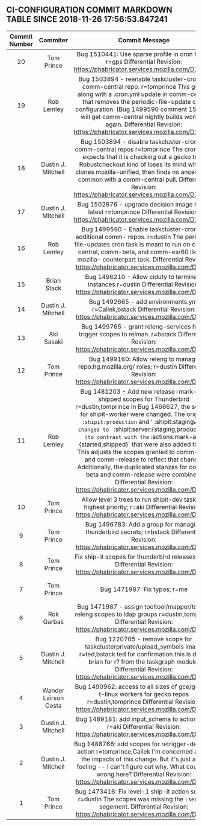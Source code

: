 ## CI-CONFIGURATION COMMIT MARKDOWN TABLE SINCE 2018-11-26 17:56:53.847241

| Commit Number | Commiter | Commit Message | Commit Url | Date | 
|:---:|:----:|:----------------------------------:|:------:|:----:| 
|20|Tom Prince |Bug 1510441: Use sparse profile in cron tasks; r=gps  Differential Revision: https://phabricator.services.mozilla.com/D13141|[URL](https://hg.mozilla.org/build/ci-configuration/pushloghtml?changeset=e9634d8942ca)|2018-11-30 13:01:34
|19|Rob Lemley |Bug 1503894 - reenable taskcluster-cron for comm-central repo. r=tomprince  This goes along with a .cron.yml update in comm-central that removes the periodic-file-update cron configuration. (Bug 1499590 comment 15)  This will get comm-central nightly builds working again.  Differential Revision: https://phabricator.services.mozilla.com/D10959|[URL](https://hg.mozilla.org/build/ci-configuration/pushloghtml?changeset=13cbc18135d2)|2018-11-06 21:44:29
|18|Dustin J. Mitchell |Bug 1503894 - disable taskcluster-cron for comm-central repos r=tomprince  The cron hook expects that it is checking out a gecko tree.  Robustcheckout kind of loses its mind when it clones mozilla-unified, then finds no ancestor in common with a comm-central pull.  Differential Revision: https://phabricator.services.mozilla.com/D10595|[URL](https://hg.mozilla.org/build/ci-configuration/pushloghtml?changeset=38144ac82b0a)|2018-11-01 18:52:02
|17|Dustin J. Mitchell |Bug 1502976 - upgrade decision image to the latest r=tomprince  Differential Revision: https://phabricator.services.mozilla.com/D10124|[URL](https://hg.mozilla.org/build/ci-configuration/pushloghtml?changeset=48d479b3411b)|2018-10-29 21:38:55
|16|Rob Lemley |Bug 1499590 - Enable taskcluster-cron on additional comm- repos. r=dustin  The periodic-file-updates cron task is meant to run on comm-central, comm-beta, and comm-esr60 like it's mozilla- counterpart task.  Differential Revision: https://phabricator.services.mozilla.com/D9860|[URL](https://hg.mozilla.org/build/ci-configuration/pushloghtml?changeset=d56b6be4c4c1)|2018-10-26 17:55:26
|15|Brian Stack |Bug 1496210 - Allow ciduty to terminate instances r=dustin  Differential Revision: https://phabricator.services.mozilla.com/D9718|[URL](https://hg.mozilla.org/build/ci-configuration/pushloghtml?changeset=07ded8ac4450)|2018-10-24 23:02:37
|14|Dustin J. Mitchell |Bug 1492665 - add environments.yml r=Callek,bstack  Differential Revision: https://phabricator.services.mozilla.com/D6931|[URL](https://hg.mozilla.org/build/ci-configuration/pushloghtml?changeset=64b57676d9b6)|2018-10-17 13:06:55
|13|Aki Sasaki |Bug 1499765 - grant releng-services hook trigger scopes to relman. r=bstack  Differential Revision: https://phabricator.services.mozilla.com/D9013|[URL](https://hg.mozilla.org/build/ci-configuration/pushloghtml?changeset=31acfc4cc6b8)|2018-10-17 19:34:03
|12|Tom Prince |Bug 1499160: Allow releng to manage repo:hg.mozilla.org/  roles; r=dustin  Differential Revision: https://phabricator.services.mozilla.com/D8759|[URL](https://hg.mozilla.org/build/ci-configuration/pushloghtml?changeset=a9e46cb87f60)|2018-10-15 20:22:15
|11|Rob Lemley |Bug 1481203 - Add new release-mark-as-shipped scopes for Thunderbird r=dustin,tomprince  In Bug 1466627, the scopes for shipit-worker were changed. The original ` :shipit:production` and ' :shipit:staging` were changed to  ` :shipit:server:{staging,production}` (to contrast with the ` :actions:mark-as-{started,shipped}` that were also added there. This adjusts the scopes granted to comm-beta and comm-release to reflect that change.  Additionally, the duplicated stanzas for comm-beta and comm-release were combined.  Differential Revision: https://phabricator.services.mozilla.com/D8592|[URL](https://hg.mozilla.org/build/ci-configuration/pushloghtml?changeset=a7802577dfab)|2018-10-15 19:08:56
|10|Tom Prince |Allow level 3 trees to run shipit-dev tasks at highest priority; r=aki  Differential Revision: https://phabricator.services.mozilla.com/D8755|[URL](https://hg.mozilla.org/build/ci-configuration/pushloghtml?changeset=c28493f26de0)|2018-10-15 18:34:44
|9|Tom Prince |Bug 1496783: Add a group for managing thunderbird secrets; r=bstack  Differential Revision: https://phabricator.services.mozilla.com/D7914|[URL](https://hg.mozilla.org/build/ci-configuration/pushloghtml?changeset=1b9135663015)|2018-10-05 18:09:00
|8|Tom Prince |Fix ship-it scopes for thunderbird releases; r=aki  Differential Revision: https://phabricator.services.mozilla.com/D7628|[URL](https://hg.mozilla.org/build/ci-configuration/pushloghtml?changeset=0368c8f6f372)|2018-10-03 17:09:01
|7|Tom Prince |Bug 1471987: Fix typos; r=me|[URL](https://hg.mozilla.org/build/ci-configuration/pushloghtml?changeset=21b4b69a91af)|2018-10-03 17:16:28
|6|Rok Garbas |Bug 1471987 - assign tooltool/mapper/tokens releng scopes to ldap groups r=dustin,tomprince  Differential Revision: https://phabricator.services.mozilla.com/D6701|[URL](https://hg.mozilla.org/build/ci-configuration/pushloghtml?changeset=9e898f79dbea)|2018-10-01 22:03:03
|5|Dustin J. Mitchell |Bug 1220705 - remove scope for taskclusterprivate/upload_symbols image r=ted,bstack  ted for confirmation this is dead, brian for r? from the taskgraph module.  Differential Revision: https://phabricator.services.mozilla.com/D6095|[URL](https://hg.mozilla.org/build/ci-configuration/pushloghtml?changeset=9000e725de95)|2018-09-18 16:21:39
|4|Wander Lairson Costa |Bug 1490962: access to all sizes of gce/gecko-t-linux workers for gecko repos r=dustin,tomprince  Differential Revision: https://phabricator.services.mozilla.com/D5757|[URL](https://hg.mozilla.org/build/ci-configuration/pushloghtml?changeset=6a0d56dea5c4)|2018-09-13 15:52:05
|3|Dustin J. Mitchell |Bug 1489181: add input_schema to actions.yml r=aki  Differential Revision: https://phabricator.services.mozilla.com/D5684|[URL](https://hg.mozilla.org/build/ci-configuration/pushloghtml?changeset=dea5d65a07aa)|2018-09-12 18:08:06
|2|Dustin J. Mitchell |Bug 1488766: add scopes for retrigger-decision action r=tomprince,Callek  I'm concerned about the impacts of this change.  But it's just a gut feeling -- I can't figure out why.  What could go wrong here?  Differential Revision: https://phabricator.services.mozilla.com/D5159|[URL](https://hg.mozilla.org/build/ci-configuration/pushloghtml?changeset=a4405bab72f4)|2018-09-10 13:56:16
|1|Tom Prince |Bug 1473416: Fix level-1 ship-it action scopes; r=dustin  The scopes was missing the `:server:` segement.  Differential Revision: https://phabricator.services.mozilla.com/D5313|[URL](https://hg.mozilla.org/build/ci-configuration/pushloghtml?changeset=3ecb416c56fb)|2018-09-07 20:51:24



